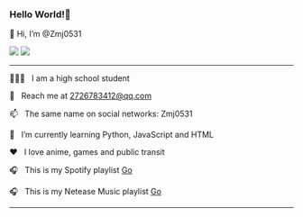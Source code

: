 ### Hello World!🤔
👋 Hi, I’m @Zmj0531

<img align="right"> <img src="https://github-readme-stats.vercel.app/api?username=Zmj0531&show_icons=true&text_color=#ffcc66&bg_color=dddddd&hide_title=true&border_color=ffcc66" />
<img align="right"> <img src="https://github-readme-stats.vercel.app/api/top-langs/?username=Zmj0531&hide_title=true&show_icons=true&text_color=#ffcc66&bg_color=dddddd&hide_title=true&border_color=ffcc66" /> </div>

***

👨🏻‍💻 &nbsp; I am a high school student 

📧 &nbsp; Reach me at 2726783412@qq.com

📫 &nbsp; The same name on social networks: Zmj0531

🌱 &nbsp; I’m currently learning Python, JavaScript and HTML

❤️ &nbsp; I love anime, games and public transit

🎧 &nbsp; This is my Spotify playlist [Go](https://open.spotify.com/playlist/6SzPyb3vO9cmjZEpozj7En?si=803a98389fe84639)

🎧 &nbsp; This is my Netease Music playlist [Go](https://music.163.com/playlist?id=7411498960&userid=1346956236)

***
